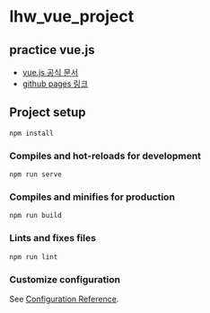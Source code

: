 # lhw_vue_project

## practice vue.js

- [vue.js 공식 문서](https://kr.vuejs.org/v2/guide/)
- [github pages 링크](https://claraqn.github.io/vue_test/)

## Project setup

```
npm install
```

### Compiles and hot-reloads for development

```
npm run serve
```

### Compiles and minifies for production

```
npm run build
```

### Lints and fixes files

```
npm run lint
```

### Customize configuration

See [Configuration Reference](https://cli.vuejs.org/config/).
